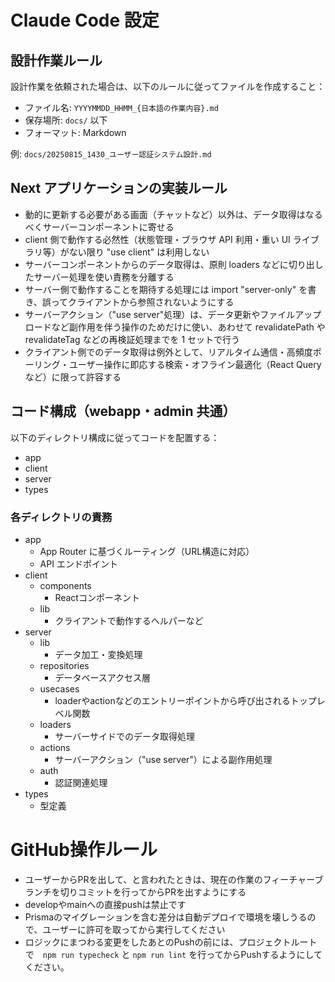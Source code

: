 # Claude Code 設定

## 設計作業ルール

設計作業を依頼された場合は、以下のルールに従ってファイルを作成すること：

- ファイル名: `YYYYMMDD_HHMM_{日本語の作業内容}.md`
- 保存場所: `docs/` 以下
- フォーマット: Markdown

例: `docs/20250815_1430_ユーザー認証システム設計.md`

## Next アプリケーションの実装ルール

- 動的に更新する必要がある画面（チャットなど）以外は、データ取得はなるべくサーバーコンポーネントに寄せる
- client 側で動作する必然性（状態管理・ブラウザ API 利用・重い UI ライブラリ等）がない限り "use client" は利用しない
- サーバーコンポーネントからのデータ取得は、原則 loaders などに切り出したサーバー処理を使い責務を分離する
- サーバー側で動作することを期待する処理には import "server-only" を書き、誤ってクライアントから参照されないようにする
- サーバーアクション（"use server"処理）は、データ更新やファイルアップロードなど副作用を伴う操作のためだけに使い、あわせて revalidatePath や revalidateTag などの再検証処理までを 1 セットで行う
- クライアント側でのデータ取得は例外として、リアルタイム通信・高頻度ポーリング・ユーザー操作に即応する検索・オフライン最適化（React Query など）に限って許容する

## コード構成（webapp・admin 共通）

以下のディレクトリ構成に従ってコードを配置する：

- app
- client
- server
- types

### 各ディレクトリの責務

- app
  - App Router に基づくルーティング（URL構造に対応）
  - API エンドポイント
- client
  - components
    - Reactコンポーネント
  - lib
    - クライアントで動作するヘルパーなど
- server
  - lib
    - データ加工・変換処理
  - repositories
    - データベースアクセス層
  - usecases
    - loaderやactionなどのエントリーポイントから呼び出されるトップレベル関数
  - loaders
    - サーバーサイドでのデータ取得処理
  - actions
    - サーバーアクション（"use server"）による副作用処理
  - auth
    - 認証関連処理
- types
  - 型定義

# GitHub操作ルール
- ユーザーからPRを出して、と言われたときは、現在の作業のフィーチャーブランチを切りコミットを行ってからPRを出すようにする
- developやmainへの直接pushは禁止です
- Prismaのマイグレーションを含む差分は自動デプロイで環境を壊しうるので、ユーザーに許可を取ってから実行してください
- ロジックにまつわる変更をしたあとのPushの前には、プロジェクトルートで　`npm run typecheck` と `npm run lint` を行ってからPushするようにしてください。
